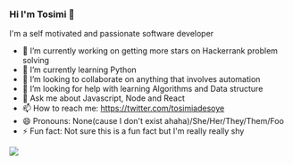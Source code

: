 
### Hi I'm Tosimi 👋
I'm a self motivated and passionate software developer

- 🔭 I’m currently working on getting more stars on Hackerrank problem solving
- 🌱 I’m currently learning Python
- 👯 I’m looking to collaborate on anything that involves automation
- 🤔 I’m looking for help with learning Algorithms and Data structure
- 💬 Ask me about Javascript, Node and React
- 📫 How to reach me: https://twitter.com/tosimiadesoye
- 😄 Pronouns: None(cause I don't exist ahaha)/She/Her/They/Them/Foo
- ⚡ Fun fact: Not sure this is a fun fact but I'm really really shy


<img align="center" src="https://github-readme-stats.vercel.app/api/<CARD_TYPE>/?username=<tosimiadesoye>&theme=<pink>" />
<!--
**tosimiadesoye/tosimiadesoye** is a ✨ _special_ ✨ repository because its `README.md` (this file) appears on your GitHub profile.

Here are some ideas to get you started:

- 🔭 I’m currently working on getting more stars on Hackerrank problem solving...
- 🌱 I’m currently learning Python...
- 👯 I’m looking to collaborate on Anything that involves automation...
- 🤔 I’m looking for help with Learnt Algorithms and Data structure...
- 💬 Ask me about Javascript, Node and React...
- 📫 How to reach me: https://twitter.com/tosimiadesoye...
- 😄 Pronouns: None/she/her...
- ⚡ Fun fact: Not sure this is a fun fact but I'm really really shy...
-->
